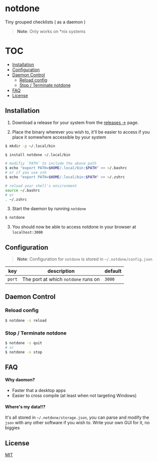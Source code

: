 # notdone

Tiny grouped checklists ( as a daemon )

> **Note**: Only works on \*nix systems

# TOC

- [Installation](#installation)
- [Configuration](#configuration)
- [Daemon Control](#daemon-control)
  - [Reload config](#reload-config)
  - [Stop / Terminate notdone](#stop--terminate-notdone)
- [FAQ](#faq)
- [License](/LICENSE)

## Installation

1. Download a release for your system from the [releases &rarr;](/releases) page.

2. Place the binary wherever you wish to, it'll be easier to access if you place it somewhere accessible by your system

```sh
$ mkdir -p ~/.local/bin

$ install notdone ~/.local/bin

# modifiy `PATH` to include the above path
$ echo "export PATH=$HOME/.local/bin:$PATH" >> ~/.bashrc
# or if you use zsh
$ echo "export PATH=$HOME/.local/bin:$PATH" >> ~/.zshrc

# reload your shell's environment
source ~/.bashrc
# or
. ~/.zshrc
```

3. Start the daemon by running `notdone`

```sh
$ notdone
```

3. You should now be able to access notdone in your browser at `localhost:3000`

## Configuration

> **Note**: Configuration for `notdone` is stored in `~/.notdone/config.json`

| key    | description                         | default |
| ------ | ----------------------------------- | ------- |
| `port` | The port at which `notdone` runs on | `3000`  |

## Daemon Control

### Reload config

```sh
$ notdone -s reload
```

### Stop / Terminate notdone

```sh
$ notdone -s quit
# or
$ notdone -s stop
```

## FAQ

#### Why daemon?

- Faster that a desktop apps
- Easier to cross compile (at least when not targeting Windows)

#### Where's my data!!?

It's all stored in `~/.notdone/storage.json`, you can parse and modify the `json` with any other software if you wish to. Write your own GUI for it, no biggies

## License

[MIT](/LICENSE)
